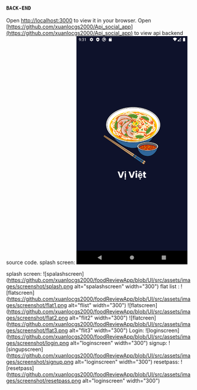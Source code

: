 ### `BACK-END`

Open [http://localhost:3000](http://localhost:3000) to view it in your browser.
Open [https://github.com/xuanlocgs2000/Api_social_app](https://github.com/xuanlocgs2000/Api_social_app) to view api backend source code.
splash screen:
<img src="https://github.com/xuanlocgs2000/foodReviewApp/blob/UI/src/assets/images/screenshot/splash.png" alt="spalashscreen" width="300"/>

splash screen:
![spalashscreen](https://github.com/xuanlocgs2000/foodReviewApp/blob/UI/src/assets/images/screenshot/splash.png alt="spalashscreen" width="300")
flat list :
![flatscreen](https://github.com/xuanlocgs2000/foodReviewApp/blob/UI/src/assets/images/screenshot/flat1.png alt="flist" width="300")
![flatscreen](https://github.com/xuanlocgs2000/foodReviewApp/blob/UI/src/assets/images/screenshot/flat2.png alt="flit2" width="300")
![flatcreen](https://github.com/xuanlocgs2000/foodReviewApp/blob/UI/src/assets/images/screenshot/flat3.png alt="flit3" width="300")
Login:
![loginscreen](https://github.com/xuanlocgs2000/foodReviewApp/blob/UI/src/assets/images/screenshot/login.png alt="loginscreen" width="300")
signup:
![singupscreen](https://github.com/xuanlocgs2000/foodReviewApp/blob/UI/src/assets/images/screenshot/signup.png alt="loginscreen" width="300")
resetpass:
![resetpass](https://github.com/xuanlocgs2000/foodReviewApp/blob/UI/src/assets/images/screenshot/resetpass.png alt="loginscreen" width="300")
